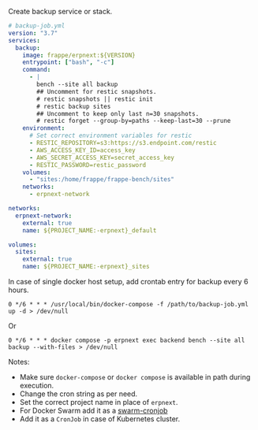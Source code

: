 Create backup service or stack.

```yaml
# backup-job.yml
version: "3.7"
services:
  backup:
    image: frappe/erpnext:${VERSION}
    entrypoint: ["bash", "-c"]
    command:
      - |
        bench --site all backup
        ## Uncomment for restic snapshots.
        # restic snapshots || restic init
        # restic backup sites
        ## Uncomment to keep only last n=30 snapshots.
        # restic forget --group-by=paths --keep-last=30 --prune
    environment:
      # Set correct environment variables for restic
      - RESTIC_REPOSITORY=s3:https://s3.endpoint.com/restic
      - AWS_ACCESS_KEY_ID=access_key
      - AWS_SECRET_ACCESS_KEY=secret_access_key
      - RESTIC_PASSWORD=restic_password
    volumes:
      - "sites:/home/frappe/frappe-bench/sites"
    networks:
      - erpnext-network

networks:
  erpnext-network:
    external: true
    name: ${PROJECT_NAME:-erpnext}_default

volumes:
  sites:
    external: true
    name: ${PROJECT_NAME:-erpnext}_sites
```

In case of single docker host setup, add crontab entry for backup every 6 hours.

```
0 */6 * * * /usr/local/bin/docker-compose -f /path/to/backup-job.yml up -d > /dev/null
```

Or

```
0 */6 * * * docker compose -p erpnext exec backend bench --site all backup --with-files > /dev/null
```

Notes:

- Make sure `docker-compose` or `docker compose` is available in path during execution.
- Change the cron string as per need.
- Set the correct project name in place of `erpnext`.
- For Docker Swarm add it as a [swarm-cronjob](https://github.com/crazy-max/swarm-cronjob)
- Add it as a `CronJob` in case of Kubernetes cluster.
